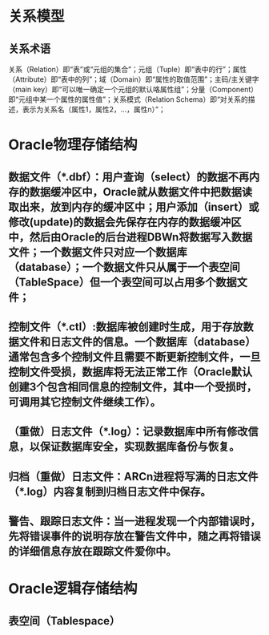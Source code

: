 # 关系模型 
## 关系术语
关系（Relation）即“表”或“元组的集合”；元组（Tuple）即“表中的行”；属性（Attribute）即“表中的列”；域（Domain）即“属性的取值范围”；主码/主关键字（main key）即“可以唯一确定一个元组的默认咯属性组”；分量（Component）即“元组中某一个属性的属性值”；关系模式（Relation Schema）即“对关系的描述，表示为关系名（属性1，属性2，...，属性n）”；

# Oracle物理存储结构
## 数据文件（*.dbf）：用户查询（select）的数据不再内存的数据缓冲区中，Oracle就从数据文件中把数据读取出来，放到内存的缓冲区中；用户添加（insert）或修改(update)的数据会先保存在内存的数据缓冲区中，然后由Oracle的后台进程DBWn将数据写入数据文件；一个数据文件只对应一个数据库（database）；一个数据文件只从属于一个表空间（TableSpace）但一个表空间可以占用多个数据文件；
## 控制文件（*.ctl）:数据库被创建时生成，用于存放数据文件和日志文件的信息。一个数据库（database）通常包含多个控制文件且需要不断更新控制文件，一旦控制文件受损，数据库将无法正常工作（Oracle默认创建3个包含相同信息的控制文件，其中一个受损时，可调用其它控制文件继续工作）。
## （重做）日志文件（*.log）：记录数据库中所有修改信息，以保证数据库安全，实现数据库备份与恢复。
## 归档（重做）日志文件：ARCn进程将写满的日志文件（*.log）内容复制到归档日志文件中保存。
## 警告、跟踪日志文件：当一进程发现一个内部错误时，先将错误事件的说明存放在警告文件中，随之再将错误的详细信息存放在跟踪文件爱你中。

# Oracle逻辑存储结构
## 表空间（Tablespace）
